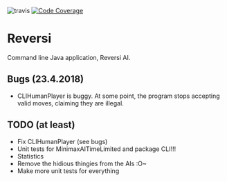 ![travis](https://travis-ci.org/ValheKouneli/Reversi.svg?branch=master)
[![Code Coverage](https://img.shields.io/codecov/c/github/ValheKouneli/Reversi/master.svg)](https://codecov.io/github/ValheKouneli/Reversi/)

Reversi
=======

Command line Java application, Reversi AI.

## Bugs (23.4.2018)

* CLIHumanPlayer is buggy. At some point, the program stops accepting valid moves, claiming they are illegal.

## TODO (at least)

* Fix CLIHumanPlayer (see bugs)
* Unit tests for MinimaxAITimeLimited and package CLI!!!
* Statistics
* Remove the hidious <MoveType> <GameType> thingies from the AIs :O~
* Make more unit tests for everything
